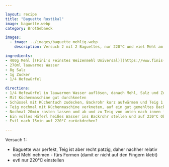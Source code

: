 ```yaml
---

layout: recipe
title: "Baguette Rustikal"
image: baguette.webp
category: BrotGebaeck

images:
  - image: ../images/baguette_mehlig.webp
    description: Versuch 2 mit 2 Baguettes, nur 220°C und viel Mehl am Backpapier. (Ergebnis für 2 Baguettes fast zuwenig Teig, daher 2 Stk mit mehr Teig oder 1 Stk mit weniger Teig; durch viel Mehl war Teig gut formbar aber ist hell geblieben und war außen zu knusprig). Nächstes Mal Teigmenge anpassen, vorm Backen Wasser draufgeben, 230°C halbe Zeit dann zurückdrehen

ingredients:
- 400g Mehl [(Fini's Feinstes Weizenmehl Universal)](https://www.finis-feinstes.at/de/sortiment/mehle/index.aspx?detail=66&hl=Fini%E2%80%99s%20Feinstes%20Weizenmehl%20universal)
- 270ml lauwarmes Wasser
- 8g Salz
- 1g Zucker
- 1/4 Hefewürfel

directions:
- 1/4 Hefewürfel in lauwarmen Wasser auflösen, danach Mehl, Salz und Zucker dazugeben
- Mit Küchenmaschine gut durchkneten
- Schüssel mit Küchentuch zudecken, Backrohr kurz aufwärmen und Teig 1,5h zugedeckt im Backrohr gehen lassen
- Teig nochmal mit Küchenmaschine verkneten, auf ein gut gemehltes Backpapier kippen, darauf etwas Mehl verteilen und langsam länglich ausziehen
- Nochmal 20min rasten lassen und ab und zu Teig von unten nach innen falten bzw Baguette zur Seite rollen (damit es rund und nicht wie eine Flade ist)
- Ein volles Häferl heißes Wasser ins Backrohr stellen und auf 230°C Ober/Unterhitze vorheizen. Wenn vorgeheizt, Baguette mit dem Messer einige Mal schräg einschneiden (ich vermute danach hab ich es mit Wasser bestrichen sonst wird es so wie im unteren Bild!) und 25min backen
- Evtl nach 15min auf 220°C zurückdrehen?

---
```


Versuch 1:
- Baguette war perfekt, Teig ist aber recht patzig, daher nachher relativ viel Mehl nehmen - fürs Formen (damit er nicht auf den Fingern klebt)
- evtl nur 220°C einstellen
